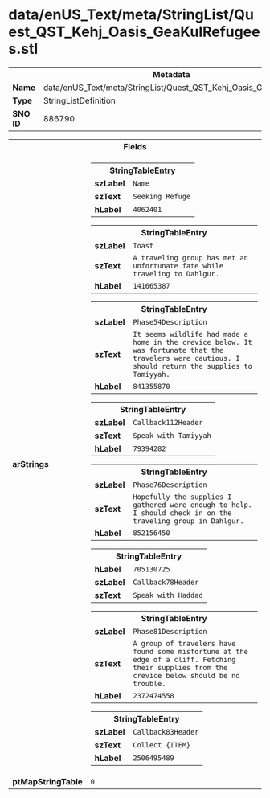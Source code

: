 <h1>data/enUS_Text/meta/StringList/Quest_QST_Kehj_Oasis_GeaKulRefugees.stl</h1><table><tr><th colspan="100%">Metadata</th></tr><tr><td><b>Name</b></td><td>data/enUS_Text/meta/StringList/Quest_QST_Kehj_Oasis_GeaKulRefugees.stl</td></tr><tr><td><b>Type</b></td><td>StringListDefinition</td></tr><tr><td><b>SNO ID</b></td><td>886790</td></tr></table>

<table><tr><th colspan="100%">Fields</th></tr><tr><td><b>arStrings</b></td><td><table><tr><th colspan="100%">StringTableEntry</th></tr><tr><td><b>szLabel</b></td><td><code>Name</code></td></tr><tr><td><b>szText</b></td><td><code>Seeking Refuge</code></td></tr><tr><td><b>hLabel</b></td><td><code>4062401</code></td></tr></table>


<table><tr><th colspan="100%">StringTableEntry</th></tr><tr><td><b>szLabel</b></td><td><code>Toast</code></td></tr><tr><td><b>szText</b></td><td><code>A traveling group has met an unfortunate fate while traveling to Dahlgur.</code></td></tr><tr><td><b>hLabel</b></td><td><code>141665387</code></td></tr></table>


<table><tr><th colspan="100%">StringTableEntry</th></tr><tr><td><b>szLabel</b></td><td><code>Phase54Description</code></td></tr><tr><td><b>szText</b></td><td><code>It seems wildlife had made a home in the crevice below. It was fortunate that the travelers were cautious. I should return the supplies to Tamiyyah.</code></td></tr><tr><td><b>hLabel</b></td><td><code>841355870</code></td></tr></table>


<table><tr><th colspan="100%">StringTableEntry</th></tr><tr><td><b>szLabel</b></td><td><code>Callback112Header</code></td></tr><tr><td><b>szText</b></td><td><code>Speak with Tamiyyah</code></td></tr><tr><td><b>hLabel</b></td><td><code>79394282</code></td></tr></table>


<table><tr><th colspan="100%">StringTableEntry</th></tr><tr><td><b>szLabel</b></td><td><code>Phase76Description</code></td></tr><tr><td><b>szText</b></td><td><code>Hopefully the supplies I gathered were enough to help. I should check in on the traveling group in Dahlgur.</code></td></tr><tr><td><b>hLabel</b></td><td><code>852156450</code></td></tr></table>


<table><tr><th colspan="100%">StringTableEntry</th></tr><tr><td><b>hLabel</b></td><td><code>705130725</code></td></tr><tr><td><b>szLabel</b></td><td><code>Callback78Header</code></td></tr><tr><td><b>szText</b></td><td><code>Speak with Haddad</code></td></tr></table>


<table><tr><th colspan="100%">StringTableEntry</th></tr><tr><td><b>szLabel</b></td><td><code>Phase81Description</code></td></tr><tr><td><b>szText</b></td><td><code>A group of travelers have found some misfortune at the edge of a cliff. Fetching their supplies from the crevice below should be no trouble.</code></td></tr><tr><td><b>hLabel</b></td><td><code>2372474558</code></td></tr></table>


<table><tr><th colspan="100%">StringTableEntry</th></tr><tr><td><b>szLabel</b></td><td><code>Callback83Header</code></td></tr><tr><td><b>szText</b></td><td><code>Collect {ITEM}</code></td></tr><tr><td><b>hLabel</b></td><td><code>2506495489</code></td></tr></table>


</td></tr><tr><td><b>ptMapStringTable</b></td><td><code>0</code></td></tr></table>

